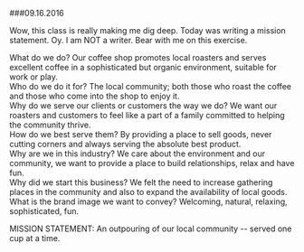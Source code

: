 ###09.16.2016

Wow, this class is really making me dig deep. Today was writing a mission statement. Oy. I am NOT a writer. Bear with me on this exercise.

What do we do? Our coffee shop promotes local roasters and serves excellent coffee in a sophisticated but organic environment, 
suitable for work or play.  
Who do we do it for? The local community; both those who roast the coffee and those who come into the shop to enjoy it.  
Why do we serve our clients or customers the way we do? We want our roasters and customers to feel like a part of a family committed 
to helping the community thrive.  
How do we best serve them? By providing a place to sell goods, never cutting corners and always serving the absolute best product.  
Why are we in this industry? We care about the environment and our community, we want to provide a place to build relationships, 
relax and have fun.  
Why did we start this business? We felt the need to increase gathering places in the community and also to expand the availability 
of local goods.  
What is the brand image we want to convey? Welcoming, natural, relaxing, sophisticated, fun.  

MISSION STATEMENT: An outpouring of our local community -- served one cup at a time.
